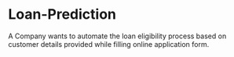 # Loan-Prediction
A Company wants to automate the loan eligibility process based on customer details provided while filling online application form. 

